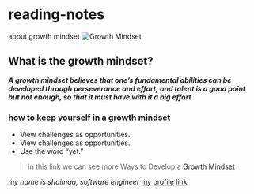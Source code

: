 # reading-notes
about growth mindset
![Growth Mindset](https://www.techtello.com/wp-content/uploads/2020/06/fixed-mindset-vs-growth-mindset-difference.png?x54983)
## What is the growth mindset?
***A growth mindset believes that one’s fundamental abilities can be developed through perseverance and effort; and talent is a good point but not enough, so that it must have with it a big effort***

### how to keep yourself in a growth mindset
* View challenges as opportunities.
* View challenges as opportunities.
* Use the word “yet.”
> in this link we can see more Ways to Develop a [Growth Mindset](https://www.opencolleges.edu.au/informed/features/develop-a-growth-mindset/)
> 
*my name is shaimaa, software engineer*
[my profile link](https://github.com/ShaimaaAlsaqer)
